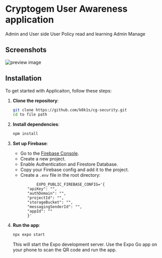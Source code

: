 # Cryptogem User Awareness application

Admin and User side
User Policy read and learning
Admin Manage

## Screenshots

![preview image](https://github.com/k0k1s/cg-security/preview.png)

## Installation

To get started with Applicaiton, follow these steps:

1. **Clone the repository**:
    ```bash
    git clone https://github.com/k0k1s/cg-security.git
    cd to file path
    ```

2. **Install dependencies**:
    ```bash
    npm install
    ```

3. **Set up Firebase**:
   - Go to the [Firebase Console](https://console.firebase.google.com/).
   - Create a new project.
   - Enable Authentication and Firestore Database.
   - Copy your Firebase config and add it to the project.
   - Create a `.env` file in the root directory:
     ```env
            EXPO_PUBLIC_FIREBASE_CONFIG='{
        "apiKey": "",
        "authDomain": "",
        "projectId": "",
        "storageBucket": "",
        "messagingSenderId": "",
        "appId": ""
        }'

     ```

4. **Run the app**:
    ```bash
    npx expo start
    ```
    This will start the Expo development server. Use the Expo Go app on your phone to scan the QR code and run the app.

